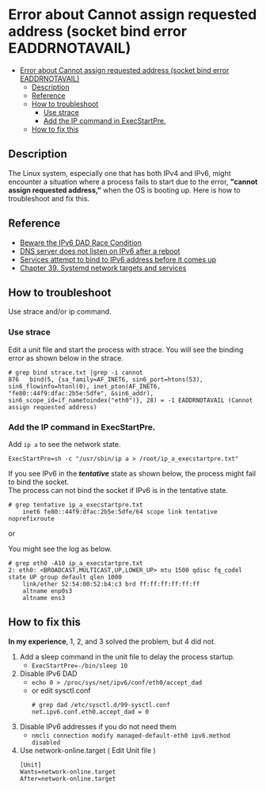 # Error about Cannot assign requested address (socket bind error EADDRNOTAVAIL)

- [Error about Cannot assign requested address (socket bind error EADDRNOTAVAIL)](#error-about-cannot-assign-requested-address-socket-bind-error-eaddrnotavail)
  - [Description](#description)
  - [Reference](#reference)
  - [How to troubleshoot](#how-to-troubleshoot)
    - [Use strace](#use-strace)
    - [Add the IP command in ExecStartPre.](#add-the-ip-command-in-execstartpre)
  - [How to fix this](#how-to-fix-this)


## Description

The Linux system, especially one that has both IPv4 and IPv6, might encounter a situation where a process fails to start due to the error, **"cannot assign requested address,"** when the OS is booting up.
Here is how to troubleshoot and fix this.

## Reference

- [Beware the IPv6 DAD Race Condition](https://www.agwa.name/blog/post/beware_the_ipv6_dad_race_condition)
- [DNS server does not listen on IPv6 after a reboot](https://askubuntu.com/questions/1261187/dns-server-does-not-listen-on-ipv6-after-a-reboot)
- [Services attempt to bind to IPv6 address before it comes up](https://serverfault.com/questions/1145815/services-attempt-to-bind-to-ipv6-address-before-it-comes-up)
- [Chapter 39. Systemd network targets and services](https://docs.redhat.com/en/documentation/red_hat_enterprise_linux/9/html/configuring_and_managing_networking/systemd-network-targets-and-services_configuring-and-managing-networking)

## How to troubleshoot

Use strace and/or ip command.

### Use strace

Edit a unit file and start the process with strace. You will see the binding error as shown below in the strace.
```
# grep bind strace.txt |grep -i cannot
876   bind(5, {sa_family=AF_INET6, sin6_port=htons(53), sin6_flowinfo=htonl(0), inet_pton(AF_INET6, "fe80::44f9:dfac:2b5e:5dfe", &sin6_addr), sin6_scope_id=if_nametoindex("eth0")}, 28) = -1 EADDRNOTAVAIL (Cannot assign requested address)
```

### Add the IP command in ExecStartPre.

Add `ip a` to see the network state.
```
ExecStartPre=sh -c "/usr/sbin/ip a > /root/ip_a_execstartpre.txt"
```

If you see IPv6 in the ***tentative*** state as shown below, the process might fail to bind the socket.<br>
The process can not bind the socket if IPv6 is in the tentative state.
```
# grep tentative ip_a_execstartpre.txt
    inet6 fe80::44f9:dfac:2b5e:5dfe/64 scope link tentative noprefixroute
```

or

You might see the log as below.
```
# grep eth0 -A10 ip_a_execstartpre.txt
2: eth0: <BROADCAST,MULTICAST,UP,LOWER_UP> mtu 1500 qdisc fq_codel state UP group default qlen 1000
    link/ether 52:54:00:52:b4:c3 brd ff:ff:ff:ff:ff:ff
    altname enp0s3
    altname ens3
```

## How to fix this

**In my experience**, 1, 2, and 3 solved the problem, but 4 did not.

1. Add a sleep command in the unit file to delay the process startup.<br>
   - `ExecStartPre=-/bin/sleep 10`
2. Disable IPv6 DAD
     - `echo 0 > /proc/sys/net/ipv6/conf/eth0/accept_dad`
     - or edit sysctl.conf
        ```
        # grep dad /etc/sysctl.d/99-sysctl.conf
        net.ipv6.conf.eth0.accept_dad = 0
        ```
3. Disable IPv6 addresses if you do not need them
     - `nmcli connection modify managed-default-eth0 ipv6.method disabled`
4. Use network-online.target ( Edit Unit file )
    ```
    [Unit]
    Wants=network-online.target
    After=network-online.target
    ```
